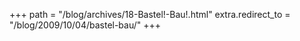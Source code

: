 +++
path = "/blog/archives/18-Bastel!-Bau!.html"
extra.redirect_to = "/blog/2009/10/04/bastel-bau/"
+++
